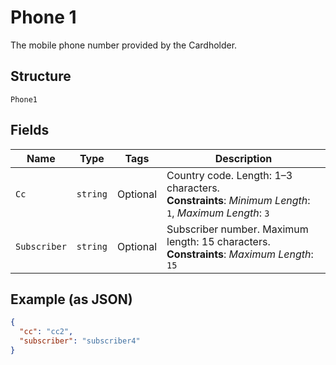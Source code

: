 
# Phone 1

The mobile phone number provided by the Cardholder.

## Structure

`Phone1`

## Fields

| Name | Type | Tags | Description |
|  --- | --- | --- | --- |
| `Cc` | `string` | Optional | Country code. Length: 1–3 characters.<br>**Constraints**: *Minimum Length*: `1`, *Maximum Length*: `3` |
| `Subscriber` | `string` | Optional | Subscriber number. Maximum length: 15 characters.<br>**Constraints**: *Maximum Length*: `15` |

## Example (as JSON)

```json
{
  "cc": "cc2",
  "subscriber": "subscriber4"
}
```


